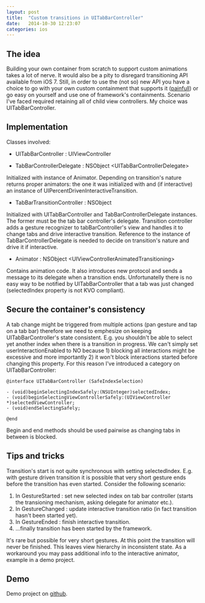 ```yaml
---
layout: post
title:  "Custom transitions in UITabBarController"
date:   2014-10-30 12:23:07
categories: ios
---
```


## The idea

Building your own container from scratch to support custom animations takes a lot of nerve. It would also be a pity to disregard transitioning API available from iOS 7. Still, in order to use the (not so) new API you have a choice to go with your own custom containment that supports it ([painfull][objc_issue]) or go easy on yourself and use one of framework's containments.
Scenario I've faced required retaining all of child view controllers. My choice was UITabBarController.

## Implementation

Classes involved:

* UITabBarController : UIViewController

* TabBarControllerDelegate : NSObject \<UITabBarControllerDelegate\>

Initialized with instance of Animator. Depending on transition's nature returns proper animators: the one it was initialized with and (if interactive) an instance of UIPercentDrivenInteractiveTransition.

* TabBarTransitionController : NSObject

Initialized with UITabBarController and TabBarControllerDelegate instances. The former must be the tab bar controller's delegate.
Transition controller adds a gesture recognizer to tabBarController's view and handles it to change tabs and drive interactive transition. Reference to the instance of TabBarControllerDelegate is needed to decide on transition's nature and drive it if interactive.

* Animator : NSObject \<UIViewControllerAnimatedTransitioning\>

Contains animation code. It also introduces new protocol and sends a message to its delegate when a transition ends. 
Unfortunatelly there is no easy way to be notified by UITabBarController that a tab was just changed (selectedIndex property is not KVO compliant).

## Secure the container's consistency

A tab change might be triggered from multiple actions (pan gesture and tap on a tab bar) therefore we need to emphesize on keeping UITabBarController's state consistent. E.g. you shouldn't be able to select yet another index when there is a transition in progress. We can't simply set userInteractionEnabled to NO because 1) blocking all interactions might be excessive and more importantly 2) it won't block interactions started before changing this property. For this reason I've introduced a category on UITabBarController:

``` objc
@interface UITabBarController (SafeIndexSelection)

- (void)beginSelectingIndexSafely:(NSUInteger)selectedIndex;
- (void)beginSelectingViewControllerSafely:(UIViewController *)selectedViewController;
- (void)endSelectingSafely;

@end
```

Begin and end methods should be used pairwise as changing tabs in between is blocked.

## Tips and tricks

Transition's start is not quite synchronous with setting selectedIndex. E.g. with gesture driven transition it is possible that very short gesture ends before the transition has even started. Consider the following scenario:

1. In GestureStarted : set new selected index on tab bar controller (starts the transioning mechanism, asking delegate for animator etc.).
2. In GestureChanged : update interactive transition ratio (in fact transition hasn't been started yet). 
3. In GestureEnded : finish interactive transition.
4. ...finally transition has been started by the framework.

It's rare but possible for very short gestures. At this point the transition will never be finished. This leaves view hierarchy in inconsistent state. As a workaround you may pass additional info to the interactive animator, example in a demo project.

## Demo

Demo project on [github][demo_project].

[objc_issue]: http://www.objc.io/issue-12/custom-container-view-controller-transitions.html
[demo_project]: https://github.com/danielgarbien/TabBarTransitioning
